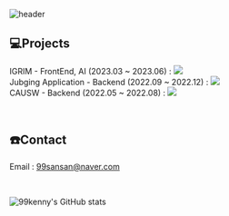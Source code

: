 ![header](https://capsule-render.vercel.app/api?type=waving&color=gradient&customColorList=0,2,2,5,30&height=200&section=header&text=Sangyun's%20Github&fontSize=50)

## 💻Projects
IGRIM - FrontEnd, AI (2023.03 ~ 2023.06) :  <a href="https://github.com/I-GRIM" target="_blank"><img src="https://img.shields.io/badge/GithubPage-0085CA?style=flat-square&logo=GitHub&logoColor=white"/></a><br>
Jubging Application - Backend (2022.09 ~ 2022.12) : <a href="https://github.com/JUBGING" target="_blank"><img src="https://img.shields.io/badge/GithubPage-0085CA?style=flat-square&logo=GitHub&logoColor=white"/></a><br>
CAUSW - Backend (2022.05 ~ 2022.08) : <a href="https://github.com/CAUCSE/CAUSW_backend"><img src="https://img.shields.io/badge/GithubPage-0085CA?style=flat-square&logo=GitHub&logoColor=white"/></a><br>

<br>

## ☎️Contact
Email : 99sansan@naver.com
<br>

 <br>
 
![99kenny's GitHub stats](https://github-readme-stats.vercel.app/api?username=99kenny&show_icons=true&theme=radical)

